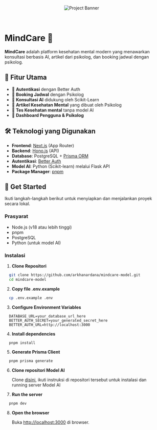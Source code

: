 <div align="center">
  <br />
      <img src="https://github.com/user-attachments/assets/0dfc0dc5-9017-41d2-b64a-23c3234e647b" alt="Project Banner">
  <br />
</div>


  <br />
  <br />
  
# MindCare 🧠

**MindCare** adalah platform kesehatan mental modern yang menawarkan konsultasi
berbasis AI, artikel dari psikolog, dan booking jadwal dengan psikolog.

## 🌟 Fitur Utama

- 🔐 **Autentikasi** dengan Better Auth
- 📅 **Booking Jadwal** dengan Psikolog
- 🤖 **Konsultasi AI** didukung oleh Scikit-Learn
- 📖 **Artikel Kesehatan Mental** yang dibuat oleh Psikolog
- 🧘 **Tes Kesehatan mental** tanpa model AI
- 🧩 **Dashboard Pengguna & Psikolog**

## 🛠 Teknologi yang Digunakan

- **Frontend**: [Next.js](https://nextjs.org/) (App Router)
- **Backend**: [Hono.js](https://hono.dev/) (API)
- **Database**: PostgreSQL +
  [Prisma ORM](https://www.prisma.io/?utm_source=docs)
- **Autentikasi**: [Better Auth](https://www.better-auth.com/)
- **Model AI**: Python (Scikit-learn) melalui Flask API
- **Package Manager**: [pnpm](https://pnpm.io/)

## 🚀 Get Started

Ikuti langkah-langkah berikut untuk menyiapkan dan menjalankan proyek secara
lokal.

### Prasyarat

- Node.js (v18 atau lebih tinggi)
- pnpm
- PostgreSQL
- Python (untuk model AI)

### Instalasi

1. **Clone Repositori**

```bash
  git clone https://github.com/arkhanardana/mindcare-model.git
  cd mindcare-model
```

2. **Copy file .env.example**

```bash
  cp .env.example .env
```

3. **Configure Environment Variables**

```env
  DATABASE_URL=your_database_url_here
  BETTER_AUTH_SECRET=your_generated_secret_here
  BETTER_AUTH_URL=http://localhost:3000
```

4. **Install dependencies**

```bash
  pnpm install
```

5. **Generate Prisma Client**

```bash
  pnpm prisma generate
```

6. **Clone repositori Model AI**

    Clone [disini](https://github.com/arkhanardana/mindcare-model), ikuti instruksi di
    repositori tersebut untuk instalasi dan running server Model AI

7. **Run the server**

```bash
  pnpm dev
```

8. **Open the browser**

    Buka [http://localhost:3000](http://localhost:3000) di browser.
